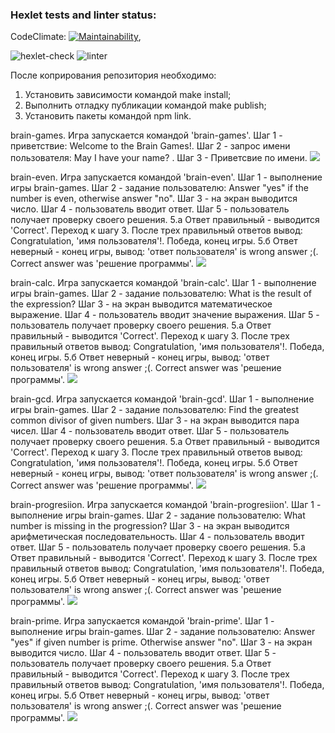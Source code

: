### Hexlet tests and linter status:

CodeClimate: [![Maintainability](https://api.codeclimate.com/v1/badges/71b6d146d6420c09482e/maintainability)](https://codeclimate.com/github/Pakird/frontend-project-lvl1/maintainability),

![hexlet-check](https://github.com/Pakird/frontend-project-lvl1/workflows/hexlet-check/badge.svg)
![linter](https://github.com/Pakird/frontend-project-lvl1/workflows/linter/badge.svg)

После коприрования репозитория необходимо:
1. Установить зависимости командой make install;
2. Выполнить отладку публикации командой make publish;
3. Установить пакеты командой npm link.

brain-games. Игра запускается командой 'brain-games'.
Шаг 1 - приветствие: Welcome to the Brain Games!.
Шаг 2 - запрос имени пользователя: May I have your name? .
Шаг 3 - Приветсвие по имени.
<a href="https://asciinema.org/a/rVuNXZ0tu3ONi70R7gRtKWQhD" target="_blank"><img src="https://asciinema.org/a/rVuNXZ0tu3ONi70R7gRtKWQhD.svg" /></a>

brain-even. Игра запускается командой 'brain-even'.
Шаг 1 - выполнение игры brain-games.
Шаг 2 - задание пользователю: Answer "yes" if the number is even, otherwise answer "no".
Шаг 3 - на экран выводится число.
Шаг 4 - пользователь вводит ответ.
Шаг 5 - пользователь получает проверку своего решения.
5.a Ответ правильный - выводится 'Correct'. Переход к шагу 3. После трех правильный ответов вывод: Congratulation, 'имя пользователя'!. Победа, конец игры.
5.б Ответ неверный - конец игры, вывод: 'ответ пользователя' is wrong answer ;(. Correct answer was 'решение программы'.
<a href="https://asciinema.org/a/p7N7sscThXUKJW96Je9ZG9phI" target="_blank"><img src="https://asciinema.org/a/p7N7sscThXUKJW96Je9ZG9phI.svg" /></a>

brain-calc. Игра запускается командой 'brain-calc'.
Шаг 1 - выполнение игры brain-games.
Шаг 2 - задание пользователю: What is the result of the expression?
Шаг 3 - на экран выводится математическое выражение.
Шаг 4 - пользователь вводит значение выражения.
Шаг 5 - пользователь получает проверку своего решения.
5.a Ответ правильный - выводится 'Correct'. Переход к шагу 3. После трех правильный ответов вывод: Congratulation, 'имя пользователя'!. Победа, конец игры.
5.б Ответ неверный - конец игры, вывод: 'ответ пользователя' is wrong answer ;(. Correct answer was 'решение программы'.
<a href="https://asciinema.org/a/mMymm6afkD78e2Ikq7P3Wx8AX" target="_blank"><img src="https://asciinema.org/a/mMymm6afkD78e2Ikq7P3Wx8AX.svg" /></a>

brain-gcd. Игра запускается командой 'brain-gcd'.
Шаг 1 - выполнение игры brain-games.
Шаг 2 - задание пользователю: Find the greatest common divisor of given numbers.
Шаг 3 - на экран выводится пара чисел.
Шаг 4 - пользователь вводит ответ.
Шаг 5 - пользователь получает проверку своего решения.
5.a Ответ правильный - выводится 'Correct'. Переход к шагу 3. После трех правильный ответов вывод: Congratulation, 'имя пользователя'!. Победа, конец игры.
5.б Ответ неверный - конец игры, вывод: 'ответ пользователя' is wrong answer ;(. Correct answer was 'решение программы'.
<a href="https://asciinema.org/a/F28SsbIgvKhHSxHIbr49FJ3R2" target="_blank"><img src="https://asciinema.org/a/F28SsbIgvKhHSxHIbr49FJ3R2.svg" /></a>

brain-progresiion. Игра запускается командой 'brain-progresiion'.
Шаг 1 - выполнение игры brain-games.
Шаг 2 - задание пользователю: What number is missing in the progression?
Шаг 3 - на экран выводится арифметическая последовательность.
Шаг 4 - пользователь вводит ответ.
Шаг 5 - пользователь получает проверку своего решения.
5.a Ответ правильный - выводится 'Correct'. Переход к шагу 3. После трех правильный ответов вывод: Congratulation, 'имя пользователя'!. Победа, конец игры.
5.б Ответ неверный - конец игры, вывод: 'ответ пользователя' is wrong answer ;(. Correct answer was 'решение программы'.
<a href="https://asciinema.org/a/HL0NaOK5e6kvRyaQixDz9MbGw" target="_blank"><img src="https://asciinema.org/a/HL0NaOK5e6kvRyaQixDz9MbGw.svg" /></a>

brain-prime. Игра запускается командой 'brain-prime'.
Шаг 1 - выполнение игры brain-games.
Шаг 2 - задание пользователю: Answer "yes" if given number is prime. Otherwise answer "no".
Шаг 3 - на экран выводится число.
Шаг 4 - пользователь вводит ответ.
Шаг 5 - пользователь получает проверку своего решения.
5.a Ответ правильный - выводится 'Correct'. Переход к шагу 3. После трех правильный ответов вывод: Congratulation, 'имя пользователя'!. Победа, конец игры.
5.б Ответ неверный - конец игры, вывод: 'ответ пользователя' is wrong answer ;(. Correct answer was 'решение программы'.
<a href="https://asciinema.org/a/GTfR9MK9dcQnwfNRH2gC6VJou" target="_blank"><img src="https://asciinema.org/a/GTfR9MK9dcQnwfNRH2gC6VJou.svg" /></a>